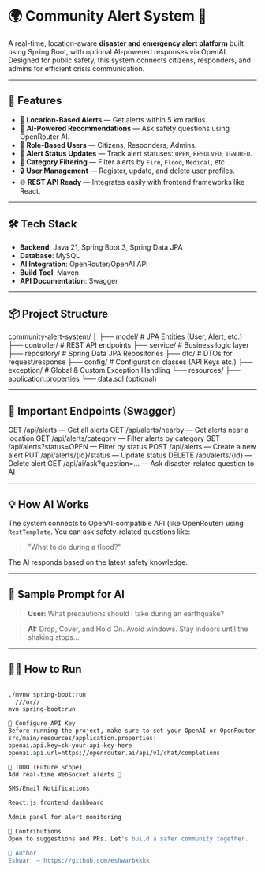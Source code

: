 # 🌍 Community Alert System 🔔

A real-time, location-aware **disaster and emergency alert platform** built using Spring Boot, with optional AI-powered 
responses via OpenAI. Designed for public safety, this system connects citizens, responders, and admins for efficient 
crisis communication.

---

## 🚀 Features

- 📌 **Location-Based Alerts** — Get alerts within 5 km radius.
- 🧠 **AI-Powered Recommendations** — Ask safety questions using OpenRouter AI.
- 👤 **Role-Based Users** — Citizens, Responders, Admins.
- 🔄 **Alert Status Updates** — Track alert statuses: `OPEN`, `RESOLVED`, `IGNORED`.
- 📂 **Category Filtering** — Filter alerts by `Fire`, `Flood`, `Medical`, etc.
- 🔒 **User Management** — Register, update, and delete user profiles.
- 🌐 **REST API Ready** — Integrates easily with frontend frameworks like React.

---

## 🛠️ Tech Stack

- **Backend**: Java 21, Spring Boot 3, Spring Data JPA
- **Database**: MySQL
- **AI Integration**: OpenRouter/OpenAI API
- **Build Tool**: Maven
- **API Documentation**: Swagger 

---

## 📦 Project Structure


community-alert-system/
│
├── model/ # JPA Entities (User, Alert, etc.)
├── controller/ # REST API endpoints
├── service/ # Business logic layer
├── repository/ # Spring Data JPA Repositories
├── dto/ # DTOs for request/response
├── config/ # Configuration classes (API Keys etc.)
├── exception/ # Global & Custom Exception Handling
└── resources/
├── application.properties
└── data.sql (optional)

---

## 🔗 Important Endpoints (Swagger)
GET /api/alerts — Get all alerts
GET /api/alerts/nearby — Get alerts near a location
GET /api/alerts/category — Filter alerts by category
GET /api/alerts?status=OPEN — Filter by status
POST /api/alerts — Create a new alert
PUT /api/alerts/{id}/status — Update status
DELETE /api/alerts/{id} — Delete alert
GET /api/ai/ask?question=... — Ask disaster-related question to AI


---

## 💡 How AI Works

The system connects to OpenAI-compatible API (like OpenRouter) using `RestTemplate`. You can ask safety-related questions like:
> "What to do during a flood?"

The AI responds based on the latest safety knowledge.

---

## 🧪 Sample Prompt for AI

> **User:** What precautions should I take during an earthquake?

> **AI:** Drop, Cover, and Hold On. Avoid windows. Stay indoors until the shaking stops...

---



## 👨‍💻 How to Run

```bash

./mvnw spring-boot:run 
  ///or//
mvn spring-boot:run

🔑 Configure API Key
Before running the project, make sure to set your OpenAI or OpenRouter API key in 
src/main/resources/application.properties:
openai.api.key=sk-your-api-key-here
openai.api.url=https://openrouter.ai/api/v1/chat/completions

📌 TODO (Future Scope)
Add real-time WebSocket alerts 🔴

SMS/Email Notifications

React.js frontend dashboard

Admin panel for alert monitoring

🤝 Contributions
Open to suggestions and PRs. Let's build a safer community together.

📌 Author
Eshwar  – https://github.com/eshwarbkkkk

